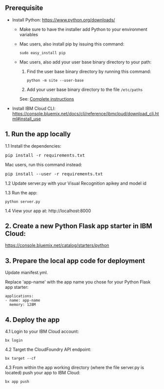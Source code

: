 ## Prerequisite

- Install Python: https://www.python.org/downloads/

    - Make sure to have the installer add Python to your environment variables
    - Mac users, also install pip by issuing this command:
        ```
        sudo easy_install pip
        ```
    - Mac users, also add your user base binary directory to your path:
    
        1.  Find the user base binary directory by running this command:
            ```
            python -m site --user-base
            ```
        2.  Add your user base binary directory to the file `/etc/paths`
        
        See: [Complete instructions](https://www.architectryan.com/2012/10/02/add-to-the-path-on-mac-os-x-mountain-lion/)

- Install IBM Cloud CLI: https://console.bluemix.net/docs/cli/reference/ibmcloud/download_cli.html#install_use


## 1. Run the app locally

1.1 Install the dependencies:
<pre>
pip install -r requirements.txt
</pre>
    
Mac users, run this command instead:
<pre>
pip install --user -r requirements.txt
</pre>

1.2 Update server.py with your Visual Recognition apikey and model id

1.3 Run the app:
```
python server.py
```

1.4 View your app at: http://localhost:8000



## 2. Create a new Python Flask app starter in IBM Cloud:

https://console.bluemix.net/catalog/starters/python



## 3. Prepare the local app code for deployment

Update manifest.yml.

Replace 'app-name' with the app name you chose for your Python Flask app starter:
```
applications:
- name: app-name
  memory: 128M
```



## 4. Deploy the app

4.1 Login to your IBM Cloud account:
```
bx login
```

4.2 Target the CloudFoundry API endpoint:
```
bx target --cf
```

4.3 From within the app working directory (where the file server.py is located) push your app to IBM Cloud:
```
bx app push
```
